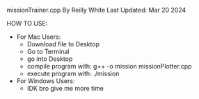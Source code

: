 missionTrainer.cpp
By Reilly White
Last Updated: Mar 20 2024

HOW TO USE:
- For Mac Users:
  - Download file to Desktop
  - Go to Terminal
  - go into Desktop
  - compile program with: g++ -o mission missionPlotter.cpp
  - execute program with: ./mission
- For Windows Users:
  - IDK bro give me more time
